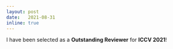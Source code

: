 ```yaml
---
layout: post
date:   2021-08-31
inline: true
---
```

I have been selected as a **Outstanding Reviewer** for **ICCV 2021**!
